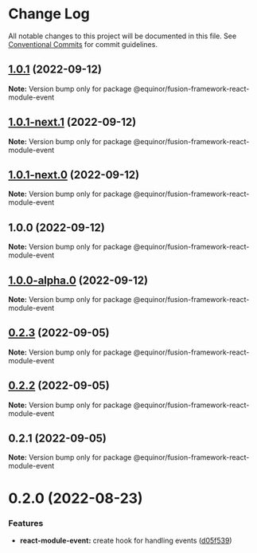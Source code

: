 # Change Log

All notable changes to this project will be documented in this file.
See [Conventional Commits](https://conventionalcommits.org) for commit guidelines.

## [1.0.1](https://github.com/equinor/fusion-framework/compare/@equinor/fusion-framework-react-module-event@1.0.1-next.1...@equinor/fusion-framework-react-module-event@1.0.1) (2022-09-12)

**Note:** Version bump only for package @equinor/fusion-framework-react-module-event





## [1.0.1-next.1](https://github.com/equinor/fusion-framework/compare/@equinor/fusion-framework-react-module-event@1.0.1-next.0...@equinor/fusion-framework-react-module-event@1.0.1-next.1) (2022-09-12)

**Note:** Version bump only for package @equinor/fusion-framework-react-module-event





## [1.0.1-next.0](https://github.com/equinor/fusion-framework/compare/@equinor/fusion-framework-react-module-event@1.0.0...@equinor/fusion-framework-react-module-event@1.0.1-next.0) (2022-09-12)

**Note:** Version bump only for package @equinor/fusion-framework-react-module-event





## 1.0.0 (2022-09-12)

**Note:** Version bump only for package @equinor/fusion-framework-react-module-event





## [1.0.0-alpha.0](https://github.com/equinor/fusion-framework/compare/@equinor/fusion-framework-react-module-event@0.2.3...@equinor/fusion-framework-react-module-event@1.0.0-alpha.0) (2022-09-12)

**Note:** Version bump only for package @equinor/fusion-framework-react-module-event





## [0.2.3](https://github.com/equinor/fusion-framework/compare/@equinor/fusion-framework-react-module-event@0.2.2...@equinor/fusion-framework-react-module-event@0.2.3) (2022-09-05)

**Note:** Version bump only for package @equinor/fusion-framework-react-module-event





## [0.2.2](https://github.com/equinor/fusion-framework/compare/@equinor/fusion-framework-react-module-event@0.2.1...@equinor/fusion-framework-react-module-event@0.2.2) (2022-09-05)

**Note:** Version bump only for package @equinor/fusion-framework-react-module-event





## 0.2.1 (2022-09-05)

**Note:** Version bump only for package @equinor/fusion-framework-react-module-event





# 0.2.0 (2022-08-23)


### Features

* **react-module-event:** create hook for handling events ([d05f539](https://github.com/equinor/fusion-framework/commit/d05f539cd48d19f113dc5b73a34b225d191796e5))
